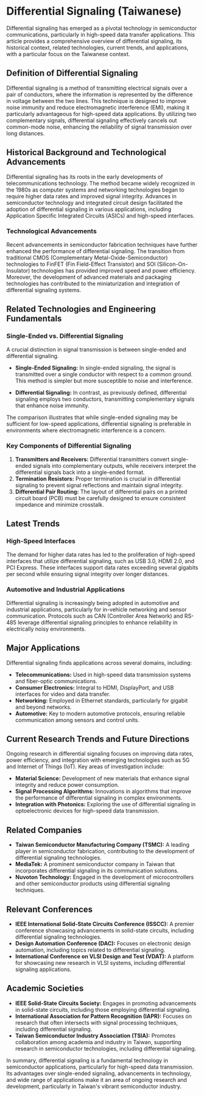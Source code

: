 # Differential Signaling (Taiwanese)

Differential signaling has emerged as a pivotal technology in semiconductor communications, particularly in high-speed data transfer applications. This article provides a comprehensive overview of differential signaling, its historical context, related technologies, current trends, and applications, with a particular focus on the Taiwanese context.

## Definition of Differential Signaling

Differential signaling is a method of transmitting electrical signals over a pair of conductors, where the information is represented by the difference in voltage between the two lines. This technique is designed to improve noise immunity and reduce electromagnetic interference (EMI), making it particularly advantageous for high-speed data applications. By utilizing two complementary signals, differential signaling effectively cancels out common-mode noise, enhancing the reliability of signal transmission over long distances.

## Historical Background and Technological Advancements

Differential signaling has its roots in the early developments of telecommunications technology. The method became widely recognized in the 1980s as computer systems and networking technologies began to require higher data rates and improved signal integrity. Advances in semiconductor technology and integrated circuit design facilitated the adoption of differential signaling in various applications, including Application Specific Integrated Circuits (ASICs) and high-speed interfaces.

### Technological Advancements

Recent advancements in semiconductor fabrication techniques have further enhanced the performance of differential signaling. The transition from traditional CMOS (Complementary Metal-Oxide-Semiconductor) technologies to FinFET (Fin Field-Effect Transistor) and SOI (Silicon-On-Insulator) technologies has provided improved speed and power efficiency. Moreover, the development of advanced materials and packaging technologies has contributed to the miniaturization and integration of differential signaling systems.

## Related Technologies and Engineering Fundamentals

### Single-Ended vs. Differential Signaling

A crucial distinction in signal transmission is between single-ended and differential signaling. 

- **Single-Ended Signaling:** In single-ended signaling, the signal is transmitted over a single conductor with respect to a common ground. This method is simpler but more susceptible to noise and interference.
  
- **Differential Signaling:** In contrast, as previously defined, differential signaling employs two conductors, transmitting complementary signals that enhance noise immunity.

The comparison illustrates that while single-ended signaling may be sufficient for low-speed applications, differential signaling is preferable in environments where electromagnetic interference is a concern.

### Key Components of Differential Signaling

1. **Transmitters and Receivers:** Differential transmitters convert single-ended signals into complementary outputs, while receivers interpret the differential signals back into a single-ended format.
2. **Termination Resistors:** Proper termination is crucial in differential signaling to prevent signal reflections and maintain signal integrity.
3. **Differential Pair Routing:** The layout of differential pairs on a printed circuit board (PCB) must be carefully designed to ensure consistent impedance and minimize crosstalk.

## Latest Trends

### High-Speed Interfaces

The demand for higher data rates has led to the proliferation of high-speed interfaces that utilize differential signaling, such as USB 3.0, HDMI 2.0, and PCI Express. These interfaces support data rates exceeding several gigabits per second while ensuring signal integrity over longer distances.

### Automotive and Industrial Applications

Differential signaling is increasingly being adopted in automotive and industrial applications, particularly for in-vehicle networking and sensor communication. Protocols such as CAN (Controller Area Network) and RS-485 leverage differential signaling principles to enhance reliability in electrically noisy environments.

## Major Applications

Differential signaling finds applications across several domains, including:

- **Telecommunications:** Used in high-speed data transmission systems and fiber-optic communications.
- **Consumer Electronics:** Integral to HDMI, DisplayPort, and USB interfaces for video and data transfer.
- **Networking:** Employed in Ethernet standards, particularly for gigabit and beyond networks.
- **Automotive:** Key to modern automotive protocols, ensuring reliable communication among sensors and control units.

## Current Research Trends and Future Directions

Ongoing research in differential signaling focuses on improving data rates, power efficiency, and integration with emerging technologies such as 5G and Internet of Things (IoT). Key areas of investigation include:

- **Material Science:** Development of new materials that enhance signal integrity and reduce power consumption.
- **Signal Processing Algorithms:** Innovations in algorithms that improve the performance of differential signaling in complex environments.
- **Integration with Photonics:** Exploring the use of differential signaling in optoelectronic devices for high-speed data transmission.

## Related Companies

- **Taiwan Semiconductor Manufacturing Company (TSMC):** A leading player in semiconductor fabrication, contributing to the development of differential signaling technologies.
- **MediaTek:** A prominent semiconductor company in Taiwan that incorporates differential signaling in its communication solutions.
- **Nuvoton Technology:** Engaged in the development of microcontrollers and other semiconductor products using differential signaling techniques.

## Relevant Conferences

- **IEEE International Solid-State Circuits Conference (ISSCC):** A premier conference showcasing advancements in solid-state circuits, including differential signaling technologies.
- **Design Automation Conference (DAC):** Focuses on electronic design automation, including topics related to differential signaling.
- **International Conference on VLSI Design and Test (VDAT):** A platform for showcasing new research in VLSI systems, including differential signaling applications.

## Academic Societies

- **IEEE Solid-State Circuits Society:** Engages in promoting advancements in solid-state circuits, including those employing differential signaling.
- **International Association for Pattern Recognition (IAPR):** Focuses on research that often intersects with signal processing techniques, including differential signaling.
- **Taiwan Semiconductor Industry Association (TSIA):** Promotes collaboration among academia and industry in Taiwan, supporting research in semiconductor technologies, including differential signaling.

In summary, differential signaling is a fundamental technology in semiconductor applications, particularly for high-speed data transmission. Its advantages over single-ended signaling, advancements in technology, and wide range of applications make it an area of ongoing research and development, particularly in Taiwan's vibrant semiconductor industry.